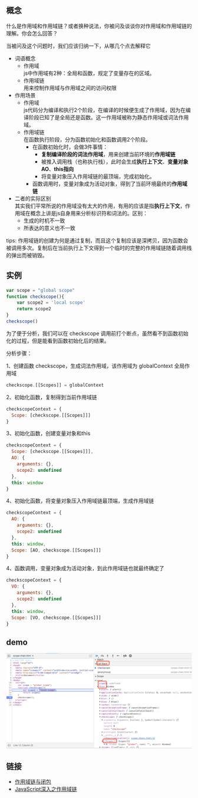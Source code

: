 ## 概念

什么是作用域和作用域链？或者换种说法，你被问及谈谈你对作用域和作用域链的理解。你会怎么回答？

当被问及这个问题时，我们应该归纳一下，从哪几个点去解释它

- 词语概念
  - 作用域  
    js中作用域有2种：全局和函数，规定了变量存在的区域。
  - 作用域链  
    用来控制作用域与作用域之间的访问权限  
- 作用场景
  - 作用域  
    js代码分为编译和执行2个阶段，在编译的时候便生成了作用域，因为在编译阶段已知了是全局还是函数。这一作用域被称为静态作用域或词法作用域。
  - 作用域链  
    在函数执行阶段，分为函数初始化和函数调用2个阶段。  
      - 在函数初始化时，会做3件事情：
        - **复制编译阶段的词法作用域**，用来创建当前环境的**作用域链**
        - 被推入调用栈（也称执行栈），此时会生成**执行上下文**、**变量对象 AO**、**this指向**  
        - 将变量对象压入作用域链的最顶端，完成初始化。
      - 函数调用时，变量对象成为活动对象，得到了当前环境最终的**作用域链**
- 二者的实际区别  
  其实我们平常所说的作用域没有太大的作用，有用的应该是指**执行上下文**，作用域在概念上讲是js自身用来分析标识符和词法的。区别：
  - 生成的时机不一致
  - 所表达的意义也不一致

tips: 作用域链的创建为何是通过复制，而且这个复制应该是深拷贝，因为函数会被调用多次。复制后在当前执行上下文得到一个临时的完整的作用域链随着调用栈的弹出而被销毁。

## 实例

```js
var scope = "global scope"
function checkscope(){
    var scope2 = 'local scope'
    return scope2
}
checkscope()
```

为了便于分析，我们可以在 checkscope 调用前打个断点，虽然看不到函数初始化的过程，但是能看到函数初始化后的结果。

分析步骤：

1、创建函数 checkscope，生成词法作用域，该作用域为 globalContext 全局作用域
```js
checkscope.[[Scopes]] = globalContext
```

2、初始化函数，复制得到当前作用域链
```js
checkscopeContext = {
  Scope: [checkscope.[[Scopes]]]
}
```

3、初始化函数，创建变量对象和this
```js
checkscopeContext = {
  Scope: [checkscope.[[Scopes]]],
  AO: {
    arguments: {},
    scope2: undefined
  },
  this: window
}
```

4、初始化函数，将变量对象压入作用域链最顶端，生成作用域链
```js
checkscopeContext = {
  AO: {
    arguments: {},
    scope2: undefined
  },
  this: window,
  Scope: [AO, checkscope.[[Scopes]]]
}
```

4、函数调用，变量对象成为活动对象，到此作用域链也就最终确定了
```js
checkscopeContext = {
  VO: {
    arguments: {},
    scope2: undefined
  },
  this: window,
  Scope: [VO, checkscope.[[Scopes]]]
}
```

## demo
![](../images/scope-chain.jpg)

## 链接

- [作用域链与闭包](https://yangbo5207.github.io/wutongluo/ji-chu-jin-jie-xi-lie/si-3001-zuo-yong-yu-lian-yu-bi-bao.html)
- [JavaScript深入之作用域链](https://github.com/mqyqingfeng/Blog/issues/6)

